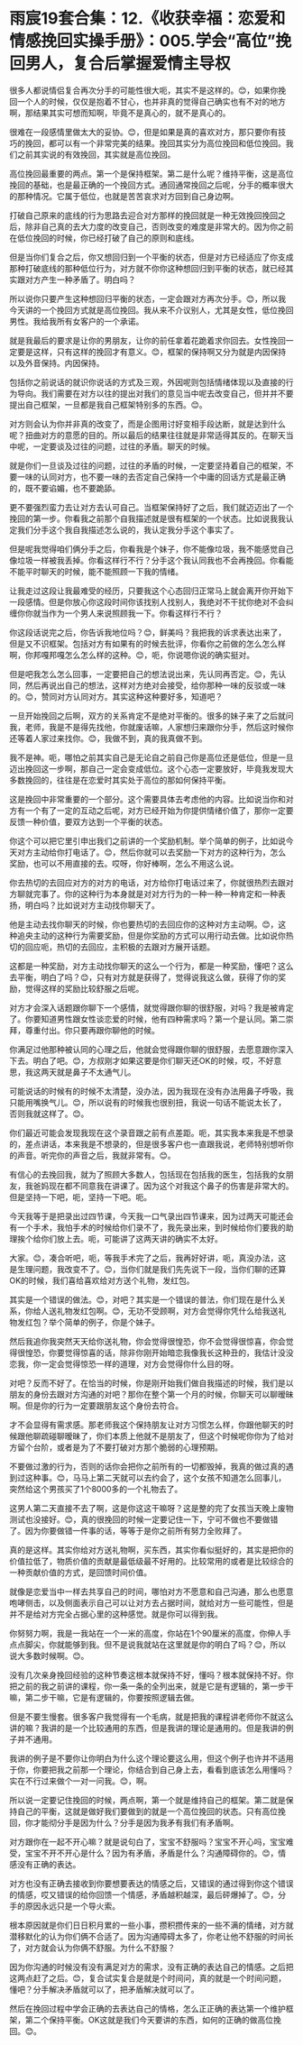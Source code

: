 # 雨宸19套合集：12.《收获幸福：恋爱和情感挽回实操手册》：005.学会“高位”挽回男人，复合后掌握爱情主导权

很多人都说情侣复合再次分手的可能性很大呃，其实不是这样的。😊，如果你挽回一个人的时候，仅仅是抱着不甘心，也并非真的觉得自己确实也有不对的地方啊，那结果其实可想而知啊，毕竟不是真心的，就不是真心的。

很难在一段感情里做太大的妥协。😊，但是如果是真的喜欢对方，那只要你有技巧的挽回，都可以有一个非常完美的结果。挽回其实分为高位挽回和低位挽回。我们之前其实说的有效挽回，其实就是高位挽回。

高位挽回最重要的两点。第一个是保持框架。第二是什么呢？维持平衡，这是高位挽回的基础，也是最正确的一个挽回方式。通回通常挽回之后呢，分手的概率很大的那种情况。它属于低位，也就是苦苦哀求对方回到自己身边啊。

打破自己原来的底线的行为思路去迎合对方那样的挽回就是一种无效挽回挽回之后，除非自己真的去大力度的改变自己，否则改变的难度是非常大的。因为你之前在低位挽回的时候，你已经打破了自己的原则和底线。

但是当你们复合之后，你又想回归到一个平衡的状态，但是对方已经适应了你支成那种打破底线的那种低位行为，对方就不你你这种想回归到平衡的状态，就已经其实跟对方产生一种矛盾了。明白吗？

所以说你只要产生这种想回归平衡的状态，一定会跟对方再次分手。😊，所以我今天讲的一个挽回方式就是高位挽回。我从来不介议别人，尤其是女性，低位挽回男性。我给我所有女客户的一个承诺。

就是我最后的要求是让你的男朋友，让你的前任拿着花跪着求你回去。女性挽回一定要是这样，只有这样的挽回才有意义。😊，框架的保持啊又分为就是内因保持以及外音保持。内因保持。

包括你之前说话的就识你说话的方式及三观，外因呢则包括情绪体现以及直接的行为导向。我们需要在对方以往的提出对我们的意见当中呢去改变自己，但并并不要提出自己框架，一旦都是我自己框架特别多的东西。😊。

对方则会认为你并非真的改变了，而是企图用讨好变相手段达断，就是达到什么呢？扭曲对方的意愿的目的。所以最后的结果往往就是非常适得其反的。在聊天当中呢，一定要谈及过往的问题，过往的矛盾。聊天的时候。

就是你们一旦谈及过往的问题，过往的矛盾的时候，一定要坚持着自己的框架，不要一味的认同对方，也不要一味的去否定自己保持一个中庸的回话方式是最正确的，既不要谄媚，也不要跪舔。

更不要强烈蛮力去让对方去认可自己。当框架保持好了之后，我们就迈迈出了一个挽回的第一步。你看我之前那个自我描述就是很有框架的一个状态。比如说我我认定我们分手这个我自我描述怎么说的，我认定我分手这个事实了。

但是呢我觉得咱们俩分手之后，你看我是个妹子，你不能像垃圾，我不能感觉自己像垃圾一样被我丢掉。你看这样行不行？分手这个我认同我也不会再挽回。你看能不能平时聊天的时候，能不能照顾一下我的情绪。

让我走过这段让我最难受的经历，只要我这个心态回归正常马上就会离开你开始下一段感情。但是你放心你这段时间你该找别人找别人，我绝对不干扰你绝对不会纠缠你你就当作为一个男人来说照顾我一下。你看这样行不行？

你这段话说完之后，你告诉我地位吗？😊，鲜美吗？我把我的诉求表达出来了，但是又不识框架。包括对方有如果有的时候去批评，你看你之前做的怎么怎么样啊，你邦嘎邦嘎怎么怎么样的这种。😊，呃，你说嗯你说的确实挺对。

但是吧我怎么怎么回事，一定要把自己的想法说出来，先认同再否定。😊，先认同，然后再说出自己的想法，这样对方绝对会接受，给你那种一味的反驳或一味的。😊，赞同对方认同对方。其实这种这种要好多，知道吧？

一旦开始挽回之后啊，双方的关系肯定不是绝对平衡的。很多的妹子来了之后就问我，老师，我是不是得先找他，你就废话嘛，人家想归来跟你分手，然后这时候你还等着人家过来找你。😊，我做不到，真的我真做不到。

我不是神。呃，哪怕之前其实自己是无论自之前自己你是高位还是低位，但是一旦迈出挽回这一步啊，那自己一定会变成低位。这个心态一定要放好，毕竟我发现大多数挽回的，往往是在恋爱时其实处于高位的那如何保持平衡。

这是挽回中非常重要的一个部分。这个需要具体去考虑他的内容。比如说当你和对方有一个有了一定的互动之后呢，对方已经开始为你提供情绪价值了，那你一定要反馈一种价值，要双方达到一个平衡的状态。

你这个可以把它里引申出我们之前讲的一个奖励机制。举个简单的例子，比如说今天对方主动给你打电话了。😊，然后你就可以去奖励一下对方的这种行为，怎么奖励，也可以不用直接的去。哎呀，你好棒啊，怎么不用这么说。

你去热切的去回应对方的对方的电话，对方给你打电话过来了，你就很热烈去跟对方聊就完事了。你的这种行为本身就是对对方行为的一种一种一种肯定和一种表扬，明白吗？比如说对方主动找你聊天了。

他是主动去找你聊天的时候，你也要热切的去回应你的这种对方主动啊。😊，这种追央主动的这种行为需要奖励，但是你奖励的方式可以用行动去做。比如说你热切的回应呃，热切的去回应，主积极的去跟对方展开话题。

这都是一种奖励，对方主动找你聊天的这么一个行为，都是一种奖励，懂吧？这么去平衡，明白了吗？😊，只有对方就是获得了，觉得说我这么做，获得了你的奖励，觉得这样的奖励比较舒服之后呢。

对方才会深入话题跟你聊下一个感情，就觉得跟你聊的很舒服，对吗？我是被肯定了。你要知道男性跟女性谈恋爱的时候，他有四种需求吗？第一个是认同。第二崇拜，尊重付出。你只要再跟你聊他的时候。

你满足过他那种被认同的心理之后，他就会觉得跟你聊的很舒服，去愿意跟你深入下去。明白了吧。😊，方叔刚才如果这要是你们聊天还OK的时候，哎，不好意思，我这两天就是鼻子不太通气儿。

可能说话的时候有的时候不太清楚，没办法，因为我现在没有办法用鼻子呼吸，我只能用嘴换气儿。😊，所以说有的时候我也很别扭，我说一句话不能说太长了，否则我就这样了。😊。

你们最近可能会发现我现在这个录音跟之前有点差距。呃，其实我本来我是不想录的，差点讲话，本来我是不想录的，但是很多客户也一直跟我说，老师特别想听你的声音。听完你的声音之后，我就非常有。😊。

有信心的去挽回我，就为了照顾大多数人，包括现在包括我的医生，包括我的女朋友，我爸妈现在都不同意我在讲课了。因为这个对我这个鼻子的伤害是非常大的。但是坚持一下吧，呃，坚持一下吧。呃。

今天我等于是把录出过四节课，今天我一口气录出四节课来，因为过两天可能还会有一个手术，我怕手术的时候给你们录不了，我先录出来，到时候给你们要我的助理挨个给你们放上去。呃，可能讲了这两天讲的确实不太好。

大家。😊，凑合听吧，呃，等我手术完了之后，我再好好讲，呃，真没办法，这是生理问题，我改变不了。😊，当你们就是我们先先说下一段，当你们聊的还算OK的时候，我们喜给喜欢给对方送个礼物，发红包。

其实是一个错误的做法。😊，对吧？其实是一个错误的普法，你们现在是什么关系，你给人送礼物发红包啊。😊，无功不受顾啊，对方会觉得你凭什么给我送礼物发红包？举个简单的例子，你是个妹子。

然后我追你我突然天天给你送礼物，你会觉得很惶恐，你不会觉得很惊喜，你会觉得很惶恐，你要觉得惊喜的话，除非你刚开始暗恋我像我长这种丑的，我估计没没恋我，你一定会觉得惊恐一样的道理，对方会觉得你什么目的呀。

对吧？反而不好了。在恰当的时候，你是刚开始我们做自我描述的时候，我们是以朋友的身份去跟对方沟通的对吧？那你在整个第一个月的时候，你聊天可以聊暧昧啊。但是你的行为一定要跟朋友这个身份去符合。

才不会显得有需求感。那老师我这个保持朋友让对方习惯怎么样，你跟他聊天的时候跟他聊疏碰聊暧昧了，你们本质上他就不是朋友了，但这个时候呢你你为了给对方留个台阶，或者是为了不要打破对方那个脆弱的心理预期。

不要做过激的行为，否则的话你会把你之前所有的一切都毁掉，我真的做过真的遇到过这种事。😊，马马上第二天就可以去约会了，这个女孩不知道怎么回事儿，突然给这个男孩买了1个8000多的一个礼物去了。

这男人第二天直接不去了啊，这是你这这干嘛呀？这是整的完了女孩当天晚上废物测试也没接好。😊，真的很挽回的时候一定要记住一下，宁可不做也不要做错了。因为你要做错一件事的话，等等于是你之前所有努力全败拜了。

真的是这样。其实你给对方送礼物啊，买东西，其实你看似挺好的，其实是把你的价值拉低了，物质价值的贡献是最低级最不好用的。比较常用的或者是比较综合的一种贡献价值的方式，是回馈时间价值。

就像是恋爱当中一样去共享自己的时间，哪怕对方不愿意和自己沟通，那么也愿意咆哮侧击，以及侧面表示自己可以让对方去占据时间，就给对方一些可能性，但是并不是给对方完全占据心里的这种感觉。就是你可以得到我。

你努努力啊，我是一我站在一个一米的高度，你站在1个90厘米的高度，你伸人手点点脚尖，你就能够到我。但不是说我就站在这里就是你的明白了吗？😊，所以说大多数时候啊。😊。

没有几次亲身挽回经验的这种节奏这根本就保持不好，懂吗？根本就保持不好。你把之前的我之前讲的课程，你一条一条的全列出来，就是它是有逻辑的，第一步干嘛，第二步干嘛，它是有逻辑的，你要按照逻辑去做。

但是不要生慢套。很多客户我觉得有一个毛病，就是把我的课程讲老师你不就这么讲的嘛？我讲的是一个比较通用的东西，但是我讲的理论是通用的。但是我讲的例子并不通用。

我讲的例子是不要你让你明白为什么这个理论要这么用，但这个例子也许并不适用于你，你要把我之前那一个理论，你结合到自己身上去，看看到底该怎么用懂吗？实在不行过来做个一对一问我。😊，啊。

所以说一定要记住挽回的时候，两点啊，第一个就是维持自己的框架。第二就是保持自己的平衡，这就是做好我们要做到的就是一个高位挽回的状态。只有高位挽回，你才能彻分手是因为什么？分手是因为我矛有我们有矛盾啊。

对方跟你在一起不开心嘛？就是说句白了，宝宝不舒服吗？宝宝不开心吗，宝宝难受，宝宝不开不开心是什么？因为有矛盾，矛盾是什么？沟通障碍你的。😊，情感没有正确的表达。

对方也没有正确去接收到你要想要表达的情感之后，又错误的通过得到你这个错误的情感，哎又错误的给你回馈一个情感，矛盾越积越深，最后砰爆掉了。😊，分手的原因永远只是一个导火索。

根本原因就是你们日日积月累的一些小事，攒积攒传来的一些不满的情绪，对方就潜移默化的认为你们俩不合适了。因为沟通障碍太多了，你老让他不舒服的时间长了，对方就会认为你俩不舒服。为什么不舒服？

因为你沟通的时候没有没有满足对方的需求，没有正确的表达自己的情感。之后把这两点赶了之后。😊，复合试实复合是就是个时间问，真的就是一个时间问题，懂吧？分手解决矛盾就可以了，把矛盾解决就可以了。

然后在挽回过程中学会正确的去表达自己的情格，怎么正正确的表达第一个维护框架，第二个保持平衡。OK这就是我们今天要讲的东西，如何的正确的做高位挽回。😊。


